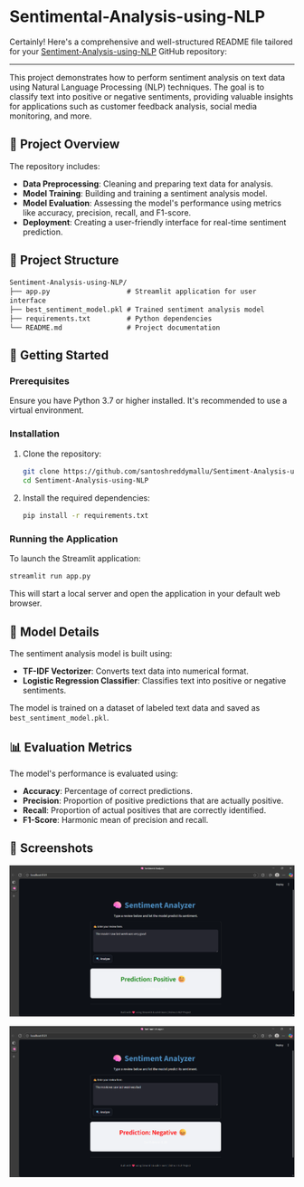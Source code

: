 # Sentimental-Analysis-using-NLP

Certainly! Here's a comprehensive and well-structured README file tailored for your [Sentiment-Analysis-using-NLP](https://github.com/santoshreddymallu/Sentiment-Analysis-using-NLP) GitHub repository:

---

This project demonstrates how to perform sentiment analysis on text data using Natural Language Processing (NLP) techniques. The goal is to classify text into positive or negative sentiments, providing valuable insights for applications such as customer feedback analysis, social media monitoring, and more.

## 🧠 Project Overview

The repository includes:

* **Data Preprocessing**: Cleaning and preparing text data for analysis.
* **Model Training**: Building and training a sentiment analysis model.
* **Model Evaluation**: Assessing the model's performance using metrics like accuracy, precision, recall, and F1-score.
* **Deployment**: Creating a user-friendly interface for real-time sentiment prediction.

## 📁 Project Structure

```
Sentiment-Analysis-using-NLP/
├── app.py                   # Streamlit application for user interface
├── best_sentiment_model.pkl # Trained sentiment analysis model
├── requirements.txt         # Python dependencies
└── README.md                # Project documentation
```

## 🚀 Getting Started

### Prerequisites

Ensure you have Python 3.7 or higher installed. It's recommended to use a virtual environment.

### Installation

1. Clone the repository:

   ```bash
   git clone https://github.com/santoshreddymallu/Sentiment-Analysis-using-NLP.git
   cd Sentiment-Analysis-using-NLP
   ```

2. Install the required dependencies:

   ```bash
   pip install -r requirements.txt
   ```

### Running the Application

To launch the Streamlit application:

```bash
streamlit run app.py
```

This will start a local server and open the application in your default web browser.

## 🧪 Model Details

The sentiment analysis model is built using:

* **TF-IDF Vectorizer**: Converts text data into numerical format.
* **Logistic Regression Classifier**: Classifies text into positive or negative sentiments.

The model is trained on a dataset of labeled text data and saved as `best_sentiment_model.pkl`.

## 📊 Evaluation Metrics

The model's performance is evaluated using:

* **Accuracy**: Percentage of correct predictions.
* **Precision**: Proportion of positive predictions that are actually positive.
* **Recall**: Proportion of actual positives that are correctly identified.
* **F1-Score**: Harmonic mean of precision and recall.

## 📸 Screenshots

![image](https://github.com/santoshreddymallu/Sentimental-Analysis-using-NLP/blob/09d1c0d040c28c8525b45bf56119fa44f7199b95/Screenshot%202025-10-15%20163744.png)




![image](https://github.com/santoshreddymallu/Sentimental-Analysis-using-NLP/blob/333c70a90cb52916f721c909c07820ee3431bb0a/Screenshot%202025-10-15%20163825.png)

